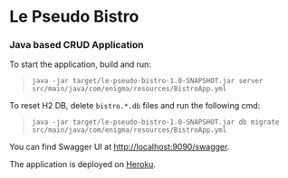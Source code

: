 # Le Pseudo Bistro
### Java based CRUD Application

To start the application, build and run:
>`java -jar target/le-pseudo-bistro-1.0-SNAPSHOT.jar server src/main/java/com/enigma/resources/BistroApp.yml`

To reset H2 DB, delete `bistro.*.db` files and run the following cmd:
>`java -jar target/le-pseudo-bistro-1.0-SNAPSHOT.jar db migrate src/main/java/com/enigma/resources/BistroApp.yml`

You can find Swagger UI at [http://localhost:9090/swagger][swagger].
                           
The application is deployed on [Heroku][heroku].


[swagger]: http://localhost:9090/swagger
[heroku]: https://le-pseudo-bistro.herokuapp.com/swagger
